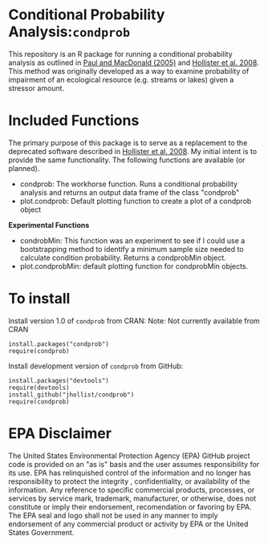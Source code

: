 # Conditional Probability Analysis:`condprob`

This repository is an R package for running a conditional probability analysis as outlined in [Paul and MacDonald (2005)][1] and [Hollister et al. 2008][2].  This method was originally developed as a way to examine probability of impairment of an ecological resource (e.g. streams or lakes) given a stressor amount. 

# Included Functions

The primary purpose of this package is to serve as a replacement to the deprecated software described in [Hollister et al. 2008][2]. My initial intent is to provide the same functionality.  The following functions are available (or planned).

- condprob: The workhorse function.  Runs a conditional probability analysis and returns an output data frame of the class "condprob"
- plot.condprob: Default plotting function to create a plot of a condprob object

**Experimental Functions**
- condrobMin: This function was an experiment to see if I could use a bootstrapping method to identify a minimum sample size needed to calculate condition probability. Returns a condprobMin object.
- plot.condprobMin: default plotting function for condprobMin objects.

# To install 
Install version 1.0 of `condprob` from CRAN:
Note: Not currently available from CRAN

```
install.packages("condprob")
require(condprob)
```

Install development version of `condprob` from GitHub:

```
install.packages("devtools")
require(devtools)
install_github("jhollist/condprob")
require(condprob)
```


# EPA Disclaimer
The United States Environmental Protection Agency (EPA) GitHub project code is provided on an "as is" basis and the user assumes responsibility for its use.  EPA has relinquished control of the information and no longer has responsibility to protect the integrity , confidentiality, or availability of the information.  Any reference to specific commercial products, processes, or services by service mark, trademark, manufacturer, or otherwise, does not constitute or imply their endorsement, recomendation or favoring by EPA.  The EPA seal and logo shall not be used in any manner to imply endorsement of any commercial product or activity by EPA or the United States Government. 




[1]: http://onlinelibrary.wiley.com/doi/10.1111/j.1752-1688.2005.tb03795.x/abstract "Paul and Macdonald 2005"
[2]: http://jwhollister.com/files/HollisterWalkerPaulCProb_Final.pdf "Hollister et al. 2008"
[3]: http://en.wikipedia.org/wiki/Water_quality#Biological_indicators "EPT Taxa"